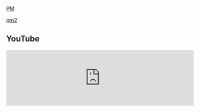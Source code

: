 [PM](pm-yt.md)

[pm2](html.html)

## YouTube

<iframe style="width: 100%; height: auto;" src="https://www.youtube.com/embed/GmBEkS6bpXQ" frameborder="0" allow="accelerometer; autoplay; clipboard-write; encrypted-media; gyroscope; picture-in-picture" allowfullscreen></iframe>

